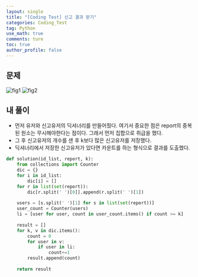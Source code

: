 ```yaml
---
layout: single
title: "[Coding Test] 신고 결과 받기"
categories: Coding_Test
tag: Python
use_math: true
comments: ture
toc: true
author_profile: false
---
```


## 문제 
![fig1]({{site.url}}/images/2023-06-15-ct1/문제설명1.png)
![fig2]({{site.url}}/images/2023-06-15-ct1/문제설명2.png)

## 내 풀이
* 먼저 유저와 신고유저의 딕셔너리를 만들어줬다. 여기서 중요한 점은 report의 중복된 원소는 무시해야한다는 점이다. 그래서 먼저 집합으로 취급을 했다.
* 그 후 신고유저의 개수를 샌 후 k보다 많은 신고유저를 저장했다.
* 딕셔너리에서 저장한 신고유저가 있다면 카운트를 하는 형식으로 결과를 도출했다.

```python
def solution(id_list, report, k):
    from collections import Counter
    dic = {}
    for i in id_list:
        dic[i] = []
    for r in list(set(report)):
        dic[r.split(' ')[0]].append(r.split(' ')[1])
        
    users = [s.split(' ')[1] for s in list(set(report))]
    user_count = Counter(users)
    li = [user for user, count in user_count.items() if count >= k]
    
    result = []
    for k, v in dic.items():
        count = 0
        for user in v:
            if user in li:
                count+=1
        result.append(count)
        
    return result
        
    
```